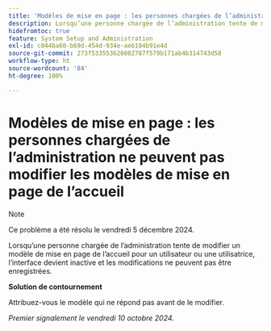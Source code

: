 ```yaml
---
title: 'Modèles de mise en page : les personnes chargées de l’administration ne peuvent pas modifier les modèles de mise en page de l’accueil'
description: Lorsqu’une personne chargée de l’administration tente de modifier un modèle de mise en page de l’accueil pour un utilisateur ou une utilisatrice, l’interface devient inactive et les modifications ne peuvent pas être enregistrées.
hidefromtoc: true
feature: System Setup and Administration
exl-id: c044ba60-b69d-454d-934e-aeb104b91e4d
source-git-commit: 273f533553626082787f579b171ab4b314743d58
workflow-type: ht
source-wordcount: '84'
ht-degree: 100%

---
```


# Modèles de mise en page : les personnes chargées de l’administration ne peuvent pas modifier les modèles de mise en page de l’accueil

>[!NOTE]
>
>Ce problème a été résolu le vendredi 5 décembre 2024.

Lorsqu’une personne chargée de l’administration tente de modifier un modèle de mise en page de l’accueil pour un utilisateur ou une utilisatrice, l’interface devient inactive et les modifications ne peuvent pas être enregistrées.

**Solution de contournement**

Attribuez-vous le modèle qui ne répond pas avant de le modifier.

_Premier signalement le vendredi 10 octobre 2024._
